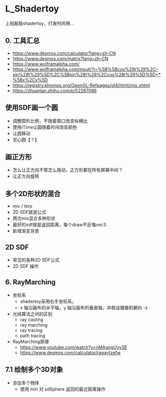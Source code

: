 # L_Shadertoy
上班敲敲shadertoy，打发时间用...



## 0. 工具汇总
- https://www.desmos.com/calculator?lang=zh-CN
- https://www.desmos.com/matrix?lang=zh-CN
- https://www.wolframalpha.com/
- https://www.wolframalpha.com/input/?i=%5B%5Bcos%28t%29%2C-sin%28t%29%5D%2C%5Bsin%28t%29%2Ccos%28t%29%5D%5D+*%5Bx%2Cy%5D
- https://registry.khronos.org/OpenGL-Refpages/gl4/html/mix.xhtml
- https://zhuanlan.zhihu.com/p/52287086


## 使用SDF画一个圆
- 调整圆形比例，不随着窗口改变纵横比
- 使用iTime让圆随着时间改变颜色
- 让圆移动
- 空心圆【？】

## 画正方形
- 怎么让正方向不管怎么拖动，正方形都在所有屏幕中间？
- 让正方向旋转

## 多个2D形状的混合
- mix / lerp
- 2D SDF就是公式
- 两次mix混合多种形状
- 最好的sdf就是返回距离，每个draw不反悔vec3
- 新增渐变背景

## 2D SDF
- 常见的各种2D SDF公式
- 2D SDF 操作

## 6. RayMarching
- 坐标系
    - shadertoy采用右手坐标系。
    - x 轴沿画布的水平轴，y 轴沿画布的垂直轴，并假设摄像机朝向 -z
- 光线算法之间的区别
    - ray casting
    - ray marching
    - ray tracing
    - path tracing
- RayMarching原理
    - https://www.youtube.com/watch?v=nMAgogUyv3E
    - https://www.desmos.com/calculator/ragaytzefw


## 7.1 绘制多个3D对象
- 添加多个物体
    - 使用 min 对 sdSphere 返回的最近距离操作
